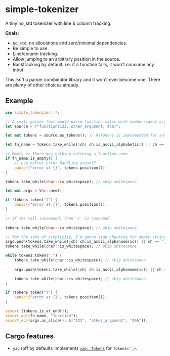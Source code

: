 # simple-tokenizer

A tiny no_std tokenizer with line & column tracking.

**Goals**:

* `no_std`, no allocations and zero/minimal dependencies.
* Be simple to use.
* Line/column tracking.
* Allow jumping to an arbitrary position in the source.
* Backtracking by default, i.e. if a function fails, it won't consume any input.

This *isn't* a parser combinator library and it won't ever become one.
There are plenty of other choices already.

## Example

```rust
use simple_tokenizer::*;

// A small parser that would parse function calls with number/ident arguments.
let source = r"function(123, other_argument, 456)";

let mut tokens = source.as_tokens(); // AsTokens is implemented for any AsRef<str>

let fn_name = tokens.take_while(|ch| ch.is_ascii_alphabetic() || ch == '_').to_string();

// Empty => there was nothing matching a function name
if fn_name.is_empty() {
    // use better error handling youself
    panic!("error at {}", tokens.position());
}

tokens.take_while(char::is_whitespace); // skip whitespace

let mut args = Vec::new();

if !tokens.token("(") {
    panic!("error at {}", tokens.position());
}

// if the call succeeded, than '(' is consumed
    
tokens.take_while(char::is_whitespace); // skip whitespace

// for the sake of simplicity, I'm gonna stop checking for empty strings
args.push(tokens.take_while(|ch| ch.is_ascii_alphanumeric() || ch == '_').to_string());
tokens.take_while(char::is_whitespace); // skip whitespace

while tokens.token(",") {
    tokens.take_while(char::is_whitespace); // skip whitespace
        
    args.push(tokens.take_while(|ch| ch.is_ascii_alphanumeric() || ch == '_').to_string());

    tokens.take_while(char::is_whitespace); // skip whitespace
}

if !tokens.token(")") {
    panic!("error at {}", tokens.position());
}

assert!(tokens.is_at_end());
assert_eq!(fn_name, "function");
assert_eq!(args.as_slice(), &["123", "other_argument", "456"]);
```

## Cargo features

* `yap` (off by default): implements [`yap::Tokens`](https://docs.rs/yap/latest/yap/trait.Tokens.html) for `Tokens<'_>`.
